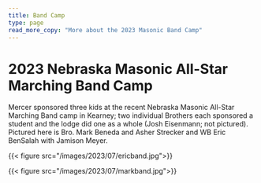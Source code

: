 ```yaml
---
title: Band Camp
type: page
read_more_copy: "More about the 2023 Masonic Band Camp"
---
```


# 2023 Nebraska Masonic All-Star Marching Band Camp

Mercer sponsored three kids at the recent Nebraska Masonic All-Star Marching Band camp in Kearney; two individual Brothers each sponsored a student and the lodge did one as a whole (Josh Eisenmann; not pictured). Pictured here is Bro. Mark Beneda and Asher Strecker and WB Eric BenSalah with Jamison Meyer.

{{< figure src="/images/2023/07/ericband.jpg">}}

{{< figure src="/images/2023/07/markband.jpg">}}

